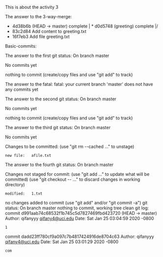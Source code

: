 This is about the activity 3

The answer to the 3-way-merge:
* 4d38b6b (HEAD -> master) complete
| * d0d5748 (greeting) complete
|/  
* 83c2d84 Add content to greeting.txt
* 16f7eb3 Add file greeting.txt

Basic-commits:

The answer to the first git status:
On branch master

No commits yet

nothing to commit (create/copy files and use "git add" to track)

The answer to the fatal:
fatal: your current branch 'master' does not have any commits yet

The answer to the second git status:
On branch master

No commits yet

nothing to commit (create/copy files and use "git add" to track)

The answer to the third git status:
On branch master

No commits yet

Changes to be committed:
  (use "git rm --cached <file>..." to unstage)

    new file:   afile.txt
The answer to the fourth git status:
On branch master

Changes not staged for commit:
  (use "git add <file>..." to update what will be committed)
  (use "git checkout -- <file>..." to discard changes in working directory)

	modified:   1.txt

no changes added to commit (use "git add" and/or "git commit -a")
git status:
On branch master
nothing to commit, working tree clean
git log:
commit d991aab74c68532f1b745c5d7827469fbd423720 (HEAD -> master)
Author: qifanyyy <qifany4@uci.edu>
Date:   Sat Jan 25 03:04:59 2020 -0800

    1

commit dadd23ff780cf9a097c7b4817424916de8704c63
Author: qifanyyy <qifany4@uci.edu>
Date:   Sat Jan 25 03:01:29 2020 -0800

    com


